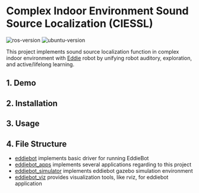 # Complex Indoor Environment Sound Source Localization (CIESSL)

![ros-version](https://img.shields.io/badge/ros-kinetic-blue.svg) ![ubuntu-version](https://img.shields.io/badge/ubuntu-16.04-blue.svg)

This project implements sound source localization function in complex indoor environment with [Eddie](https://www.generationrobots.com/en/401394-eddie-robot-platform-parallax.html) robot by unifying robot auditory, exploration, and active/lifelong learning.

## 1. Demo



## 2. Installation



## 3. Usage



## 4. File Structure

- [eddiebot](eddiebot) implements basic driver for running EddieBot
- [eddiebot_apps](eddiebot_apps) implements several applications regarding to this project
- [eddiebot_simulator](eddiebot_simulator) implements eddiebot gazebo simulation environment
- [eddiebot_viz](eddiebot_viz) provides visualization tools, like rviz, for eddiebot application
